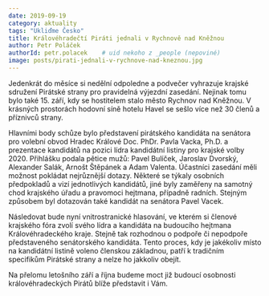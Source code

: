 ```yaml
---
date: 2019-09-19
category: aktuality
tags: "Ukliďme Česko"
title: Královéhradečtí Piráti jednali v Rychnově nad Kněžnou 
author: Petr Poláček
authorId: petr.polacek    # uid nekoho z _people (nepoviné)
image: posts/pirati-jednali-v-rychnove-nad-kneznou.jpg
---
```


Jedenkrát do měsíce si nedělní odpoledne a podvečer vyhrazuje krajské sdružení Pirátské strany pro pravidelná výjezdní zasedání. Nejinak tomu bylo také 15. září, kdy se hostitelem stalo město Rychnov nad Kněžnou. V krásných prostorách hodovní síně hotelu Havel se sešlo více než 30 členů a příznivců strany.

Hlavními body schůze bylo představení pirátského kandidáta na senátora pro volební obvod Hradec Králové Doc. PhDr. Pavla Vacka, Ph.D. a prezentace kandidátů na pozici lídra kandidátní listiny pro krajské volby 2020. Přihlášku podala pětice mužů: Pavel Bulíček, Jaroslav Dvorský, Alexander Salák, Arnošt Štěpánek a Adam Valenta.
Účastníci zasedání měli možnost pokládat nejrůznější dotazy. Některé se týkaly osobních předpokladů a vizí jednotlivých kandidátů, jiné byly zaměřeny na samotný chod krajského úřadu a pravomoci hejtmana, případně radních. Stejným způsobem byl dotazován také kandidát na senátora Pavel Vacek.

Následovat bude nyní vnitrostranické hlasování, ve kterém si členové krajského fóra zvolí svého lídra a kandidáta na budoucího hejtmana Královéhradeckého kraje. Stejně tak rozhodnou o podpoře či nepodpoře představeného senátorského kandidáta. Tento proces, kdy je jakékoliv místo na kandidátní listině voleno členskou základnou, patří k tradičním specifikům Pirátské strany a nelze ho jakkoliv obejít.

Na přelomu letošního září a října budeme moct již budoucí osobnosti královéhradeckých Pirátů blíže představit i Vám.
